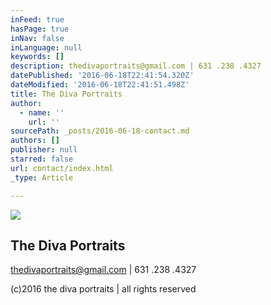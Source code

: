 ```yaml
---
inFeed: true
hasPage: true
inNav: false
inLanguage: null
keywords: []
description: thedivaportraits@gmail.com | 631 .238 .4327
datePublished: '2016-06-18T22:41:54.320Z'
dateModified: '2016-06-18T22:41:51.498Z'
title: The Diva Portraits
author:
  - name: ''
    url: ''
sourcePath: _posts/2016-06-18-contact.md
authors: []
publisher: null
starred: false
url: contact/index.html
_type: Article

---
```

![](https://the-grid-user-content.s3-us-west-2.amazonaws.com/d636cee0-d914-40f9-ac2a-af6d81b64997.jpg)

## The Diva Portraits

thedivaportraits@gmail.com | 631 .238 .4327

(c)2016 the diva portraits | all rights reserved